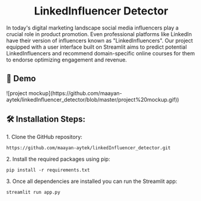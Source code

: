 <h1 align="center" id="title">LinkedInfluencer Detector</h1>

<p id="description">In today's digital marketing landscape social media influencers play a crucial role in product promotion. Even professional platforms like LinkedIn have their version of influencers known as "LinkedInfluencers". Our project equipped with a user interface built on Streamlit aims to predict potential LinkedInfluencers and recommend domain-specific online courses for them to endorse optimizing engagement and revenue.</p>

<h2>🚀 Demo</h2>
![project mockup](https://github.com/maayan-aytek/linkedInfluencer_detector/blob/master/project%20mockup.gif))

<h2>🛠️ Installation Steps:</h2>

<p>1. Clone the GitHub repository:</p>

```
https://github.com/maayan-aytek/linkedInfluencer_detector.git
```

<p>2. Install the required packages using pip:</p>

```
pip install -r requirements.txt
```

<p>3. Once all dependencies are installed you can run the Streamlit app:</p>

```
streamlit run app.py
```

